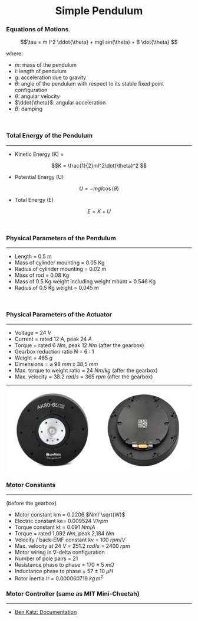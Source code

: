 <div align="center">

#  Simple Pendulum
</div>


### Equations of Motions


```math
\tau = m l^2 \ddot{\theta} + mgl sin(\theta) + B \dot{\theta}  
```
where:
* $`m`$: mass of the pendulum
* $`l`$: length of pendulum
* $`g`$: acceleration due to gravity
* $`\theta`$: angle of the pendulum with respect to its stable fixed point configuration
* $`\dot{\theta}`$: angular velocity
* $`\ddot{\theta}`$: angular acceleration
* $`B`$: damping
<br/>

### Total Energy of the Pendulum
-------------------------------------------------------------------- 

* Kinetic Energy (K) = 
```math 
K = \frac{1}{2}ml^2\dot{\theta}^2 
```
* Potential Energy (U) 
```math 
U = - mgl\cos(\theta)
```
* Total Energy (E) 
```math 
E = K + U
```
<br/>

### Physical Parameters of the Pendulum
-------------------------------------------------------------------- 

* Length = 0.5 m
* Mass of cylinder mounting = 0.05 Kg
* Radius of cylinder mounting = 0.02 m 
* Mass of rod = 0.08 Kg
* Mass of 0.5 Kg weight including weight mount = 0.546 Kg
* Radius of 0.5 Kg weight = 0.045 m 

<br/>

### Physical Parameters of the Actuator
-------------------------------------------------------------------- 


* Voltage = 24 $`V`$
* Current = rated 12 $`A`$, peak 24 $`A`$
* Torque = rated 6 $`Nm`$, peak 12 $`Nm`$ (after the gearbox)
* Gearbox reduction ratio N = 6 : 1
* Weight = 485 $`g`$
* Dimensions = ⌀ 98 $`mm`$ x 38,5 $`mm`$
* Max. torque to weight ratio = 24 $`Nm/kg`$ (after the gearbox) 
* Max. velocity = 38.2 $`rad/s`$ = 365 $`rpm`$ (after the gearbox)

-------------------------------------------------------------------- 
<div align="center">
<img width="600" src="../hw/ak80-6_img.jpg">  
</div>  

### Motor Constants  
-------------------------------------------------------------------- 
 (before the gearbox)  

- Motor constant km = 0.2206 $`Nm/ \sqrt{W}`$
- Electric constant ke= 0.009524 $`V/rpm`$ 
- Torque constant kt = 0.091 $`Nm/A`$
- Torque = rated 1,092 $`Nm`$, peak 2,184 $`Nm`$
- Velocity / back-EMF constant kv = 100 $`rpm/V`$
- Max. velocity at 24 $`V`$ = 251.2 $`rad/s`$ = 2400 $`rpm`$
- Motor wiring in $`\nabla`$-delta configuration
- Number of pole pairs = 21
- Resistance phase to phase = 170 $`\pm`$ 5 $`m \Omega`$
- Inductance phase to phase = 57 $`\pm`$ 10 $`\mu H`$
- Rotor inertia Ir = 0.000060719 $`kg \, m^2`$

### Motor Controller (same as MIT Mini-Cheetah)
-------------------------------------------------------------------- 
- [Ben Katz: Documentation](https://docs.google.com/document/d/1dzNVzblz6mqB3eZVEMyi2MtSngALHdgpTaDJIW_BpS4/edit)





